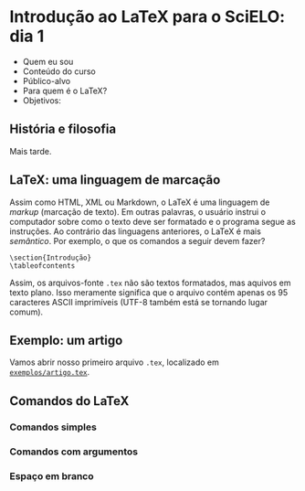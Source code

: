 # Introdução ao LaTeX para o SciELO: dia 1

- Quem eu sou
- Conteúdo do curso
- Público-alvo
- Para quem é o LaTeX?
- Objetivos:

## História e filosofia

Mais tarde.

## LaTeX: uma linguagem de marcação

Assim como HTML, XML ou Markdown, o LaTeX é uma linguagem de _markup_ (marcação
de texto). Em outras palavras, o usuário instrui o computador sobre como o
texto deve ser formatado e o programa segue as instruções. Ao contrário das
linguagens anteriores, o LaTeX é mais *semântico*. Por exemplo, o que os
comandos a seguir devem fazer?

    \section{Introdução}
    \tableofcontents

Assim, os arquivos-fonte `.tex` não são textos formatados, mas aquivos em texto
plano. Isso meramente significa que o arquivo contém apenas os 95 caracteres
ASCII imprimíveis (UTF-8 também está se tornando lugar comum).

## Exemplo: um artigo

Vamos abrir nosso primeiro arquivo `.tex`, localizado em
[`exemplos/artigo.tex`](exemplos/artigo.tex).

## Comandos do LaTeX
### Comandos simples
### Comandos com argumentos
### Espaço em branco

